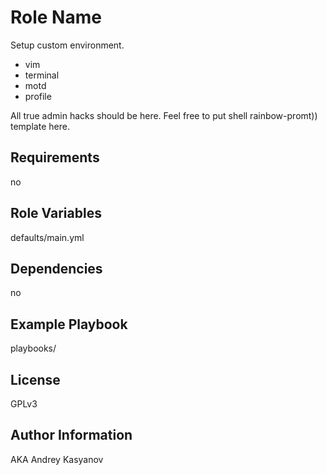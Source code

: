Role Name
=========

Setup custom environment. 

* vim
* terminal
* motd
* profile

All true admin hacks should be here. Feel free to put shell rainbow-promt)) template here.

Requirements
------------

no

Role Variables
--------------

defaults/main.yml

Dependencies
------------

no

Example Playbook
----------------

playbooks/

License
-------

GPLv3

Author Information
------------------

AKA Andrey Kasyanov
